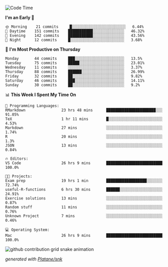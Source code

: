 <!--START_SECTION:waka-->
![Code Time](http://img.shields.io/badge/Code%20Time-109%20hrs%2034%20mins-blue)

**I'm an Early 🐤** 

```text
🌞 Morning    21 commits     █░░░░░░░░░░░░░░░░░░░░░░░░   6.44% 
🌆 Daytime    151 commits    ███████████░░░░░░░░░░░░░░   46.32% 
🌃 Evening    142 commits    ███████████░░░░░░░░░░░░░░   43.56% 
🌙 Night      12 commits     █░░░░░░░░░░░░░░░░░░░░░░░░   3.68%

```
📅 **I'm Most Productive on Thursday** 

```text
Monday       44 commits     ███░░░░░░░░░░░░░░░░░░░░░░   13.5% 
Tuesday      75 commits     █████░░░░░░░░░░░░░░░░░░░░   23.01% 
Wednesday    11 commits     ░░░░░░░░░░░░░░░░░░░░░░░░░   3.37% 
Thursday     88 commits     ██████░░░░░░░░░░░░░░░░░░░   26.99% 
Friday       32 commits     ██░░░░░░░░░░░░░░░░░░░░░░░   9.82% 
Saturday     46 commits     ███░░░░░░░░░░░░░░░░░░░░░░   14.11% 
Sunday       30 commits     ██░░░░░░░░░░░░░░░░░░░░░░░   9.2%

```


📊 **This Week I Spent My Time On** 

```text
💬 Programming Languages: 
RMarkdown                23 hrs 48 mins      ██████████████████████░░░   91.05% 
TeX                      1 hr 11 mins        █░░░░░░░░░░░░░░░░░░░░░░░░   4.53% 
Markdown                 27 mins             ░░░░░░░░░░░░░░░░░░░░░░░░░   1.74% 
R                        20 mins             ░░░░░░░░░░░░░░░░░░░░░░░░░   1.3% 
JSON                     13 mins             ░░░░░░░░░░░░░░░░░░░░░░░░░   0.84%

🔥 Editors: 
VS Code                  26 hrs 9 mins       █████████████████████████   100.0%

🐱‍💻 Projects: 
Exam prep                19 hrs 1 min        ██████████████████░░░░░░░   72.74% 
useful-R-functions       6 hrs 30 mins       ██████░░░░░░░░░░░░░░░░░░░   24.91% 
Exercise solutions       13 mins             ░░░░░░░░░░░░░░░░░░░░░░░░░   0.87% 
Random stuff             11 mins             ░░░░░░░░░░░░░░░░░░░░░░░░░   0.76% 
Unknown Project          7 mins              ░░░░░░░░░░░░░░░░░░░░░░░░░   0.46%

💻 Operating System: 
Mac                      26 hrs 9 mins       █████████████████████████   100.0%

```


<!--END_SECTION:waka-->


<!--Snake Game-->
![github contribution grid snake animation](https://raw.githubusercontent.com/viggo-gascou/viggo-gascou/output/github-contribution-grid-snake.svg)

_generated with [Platane/snk](https://github.com/Platane/snk)_
<!--Snake Game-->

